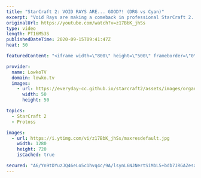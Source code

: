```yaml
---
title: "StarCraft 2: VOID RAYS ARE... GOOD?! (DRG vs Cyan)"
excerpt: "Void Rays are making a comeback in professional StarCraft 2. In this match of Protoss versus Zerg I focus a lot on what Cyan is playing. He decides to go for Void Rays very early on, and does so in a very clever way. I also discuss the potential responses that the Zerg can go for, and why certain moves"
originalUrl: https://youtube.com/watch?v=z17BbK_jhSs
type: video
length: PT16M53S
publishedDateTime: 2020-09-15T09:41:47Z
heat: 50

featuredContent: "<iframe width=\"800\" height=\"500\" frameborder=\"0\" src=\"https://www.youtube.com/embed/z17BbK_jhSs\" allow=\"accelerometer; autoplay; encrypted-media; gyroscope; picture-in-picture\" allowfullscreen></iframe>"

provider:
  name: LowkoTV
  domain: lowko.tv
  images:
    - url: https://everyday-cc.github.io/starcraft2/assets/images/organizations/lowko.tv-50x50.jpg
      width: 50
      height: 50

topics:
  - StarCraft 2
  - Protoss

images:
  - url: https://i.ytimg.com/vi/z17BbK_jhSs/maxresdefault.jpg
    width: 1280
    height: 720
    isCached: true

secured: "A6/Yn9tDYuzJQ46eLo5c1hvq4c/9A/lsynL6NJNertSiMbL5+bdb7JRGAZesxITOoJbAehDWj658+0rB3wDr2xZiqG/L8niR1ltikmrsFPfhfj8uvQfoFt2iddw2p2JgmLAqPlKNlrZrDhtQGFt+ZIa1MDEQcSS1kDe3y82ERQ93G/FYoJOOuAnCzhsb6lND6kwHOIL8AQapXTQMBU9xPxq/IPKRSKsnlTOnLM2Xxd0+dWtok8pJEKzekYlHmIPJi0umYyWZ5zUvp+MngneYkaZApFJKbvscL+heEcLHKNlJGU8zjDEpxIiIa1S5fy5irl+9rbAep95CwRaDLECy/sQTpG9CexsvmFSavj3VMN0DoxHqWMct9pXsb4wxhfM1uPKol6wL6FJf9rk8zhL0MLwedKp/o/jMig5VnISoUt0=;6uam/q7SKAgl1YWfFE8d8Q=="
---
```



